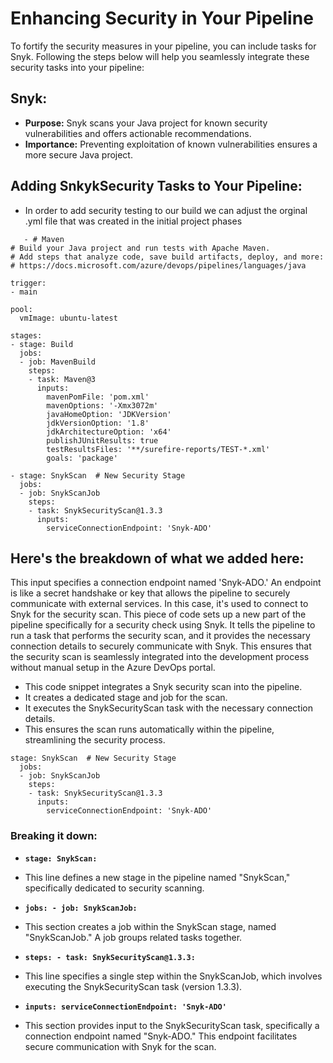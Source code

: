 # Enhancing Security in Your Pipeline

To fortify the security measures in your pipeline, you can include tasks for Snyk. Following the steps below will help you seamlessly integrate these security tasks into your pipeline:

## **Snyk:**
   - **Purpose:** Snyk scans your Java project for known security vulnerabilities and offers actionable recommendations.
   - **Importance:** Preventing exploitation of known vulnerabilities ensures a more secure Java project.

## Adding SnkykSecurity Tasks to Your Pipeline:
   - In order to add security testing to our build we can adjust the orginal .yml file that was created in the initial project phases

````
   - # Maven
# Build your Java project and run tests with Apache Maven.
# Add steps that analyze code, save build artifacts, deploy, and more:
# https://docs.microsoft.com/azure/devops/pipelines/languages/java

trigger:
- main

pool:
  vmImage: ubuntu-latest

stages:
- stage: Build
  jobs:
  - job: MavenBuild
    steps:
    - task: Maven@3
      inputs:
        mavenPomFile: 'pom.xml'
        mavenOptions: '-Xmx3072m'
        javaHomeOption: 'JDKVersion'
        jdkVersionOption: '1.8'
        jdkArchitectureOption: 'x64'
        publishJUnitResults: true
        testResultsFiles: '**/surefire-reports/TEST-*.xml'
        goals: 'package'

- stage: SnykScan  # New Security Stage
  jobs:
  - job: SnykScanJob
    steps:
    - task: SnykSecurityScan@1.3.3
      inputs:
        serviceConnectionEndpoint: 'Snyk-ADO'

````

## Here's the breakdown of what we added here:

This input specifies a connection endpoint named 'Snyk-ADO.' An endpoint is like a secret handshake or key that allows the pipeline to securely communicate with external services. In this case, it's used to connect to Snyk for the security scan.  This piece of code sets up a new part of the pipeline specifically for a security check using Snyk. It tells the pipeline to run a task that performs the security scan, and it provides the necessary connection details to securely communicate with Snyk. This ensures that the security scan is seamlessly integrated into the development process without manual setup in the Azure DevOps portal.

- This code snippet integrates a Snyk security scan into the pipeline.
- It creates a dedicated stage and job for the scan.
- It executes the SnykSecurityScan task with the necessary connection details.
- This ensures the scan runs automatically within the pipeline, streamlining the security process.

````
stage: SnykScan  # New Security Stage
  jobs:
  - job: SnykScanJob
    steps:
    - task: SnykSecurityScan@1.3.3
      inputs:
        serviceConnectionEndpoint: 'Snyk-ADO'
````

### **Breaking it down:**

- **`stage: SnykScan:`**
 - This line defines a new stage in the pipeline named "SnykScan," specifically dedicated to security scanning.

- **`jobs: - job: SnykScanJob:`**
 - This section creates a job within the SnykScan stage, named "SnykScanJob." A job groups related tasks together.

- **`steps: - task: SnykSecurityScan@1.3.3:`**
 - This line specifies a single step within the SnykScanJob, which involves executing the SnykSecurityScan task (version 1.3.3).

- **`inputs: serviceConnectionEndpoint: 'Snyk-ADO'`**
 - This section provides input to the SnykSecurityScan task, specifically a connection endpoint named "Snyk-ADO." This endpoint facilitates secure communication with Snyk for the scan.



